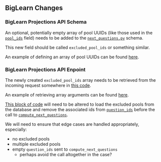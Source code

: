 ## BigLearn Changes

### BigLearn Projections API Schema

An optional, potentially empty array of pool UUIDs
(like those used in the
[`pool_ids`](https://github.com/openstax/biglearn-platform/blob/master/app/biglearn/api/schemas/projections/next_questions.py#L37-L44)
field)
needs to be added to the
[`next_questions.py`](https://github.com/openstax/biglearn-platform/blob/master/app/biglearn/api/schemas/projections/next_questions.py)
schema.

This new field should be called
`excluded_pool_ids`
or something similar.

An example of defining an array of pool UUIDs can be found
[here](https://github.com/openstax/biglearn-platform/blob/master/app/biglearn/api/schemas/facts/pools.py#L30-L42).

### BigLearn Projections API Enpoint

The newly created `excluded_pool_ids` array
needs to be retrieved from the incoming request
somewhere in
[this code](https://github.com/openstax/biglearn-platform/blob/master/app/biglearn/api/endpoints/projections.py#L50-L67).

An example of retrieving array arguments can be found
[here](https://github.com/openstax/biglearn-platform/blob/master/app/biglearn/api/endpoints/knowledge.py#L85).

[This block of code](https://github.com/openstax/biglearn-platform/blob/master/app/biglearn/api/endpoints/projections.py#L73-L79)
will need to be altered
to load the excluded pools from the database
and remove the associated ids from
[`question_ids`](https://github.com/openstax/biglearn-platform/blob/master/app/biglearn/api/endpoints/projections.py#L75)
before the call to
[`compute_next_questions`](https://github.com/openstax/biglearn-platform/blob/master/app/biglearn/api/endpoints/projections.py#L81-L87).

We will need to ensure that edge cases are handled appropriately, especially:
* no excluded pools
* multiple excluded pools
* empty `question_ids` sent to `compute_next_questions`
  * perhaps avoid the call altogether in the case? 
